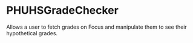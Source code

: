 # PHUHSGradeChecker

Allows a user to fetch grades on Focus and manipulate them to see their hypothetical grades. 
